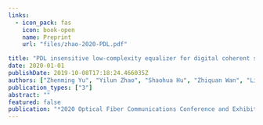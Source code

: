 ```yaml
---
links:
  - icon_pack: fas
    icon: book-open
    name: Preprint
    url: "files/zhao-2020-PDL.pdf"

title: "PDL insensitive low-complexity equalizer for digital coherent short-reach optical transmission systems"
date: 2020-01-01
publishDate: 2019-10-08T17:18:24.466035Z
authors: ["Zhenming Yu", "Yilun Zhao", "Shaohua Hu", "Zhiquan Wan", "Liang Shu", "Jing Zhang", "Kun Xu"]
publication_types: ["3"]
abstract: ""
featured: false
publication: "*2020 Optical Fiber Communications Conference and Exhibition (OFC)*"
---
```


